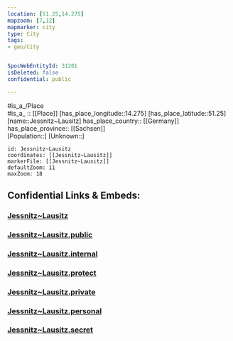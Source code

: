 ```yaml
---
location: [51.25,14.275] 
mapzoom: [7,12] 
mapmarker: city 
type: City
tags:
- geo/City


SpocWebEntityId: 31201
isDeleted: false
confidential: public

---
```

#is_a_/Place  
#is_a_ :: [[Place]] 
[has_place_longitude::14.275] 
[has_place_latitude::51.25] 
[name::Jessnitz~Lausitz] 
has_place_country:: [[Germany]]  
has_place_province:: [[Sachsen]]  
[Population::] 
[Unknown::] 


```leaflet
id: Jessnitz~Lausitz
coordinates: [[Jessnitz~Lausitz]] 
markerFile: [[Jessnitz~Lausitz]] 
defaultZoom: 11 
maxZoom: 18
```


## Confidential Links & Embeds: 

### [Jessnitz~Lausitz](/_Standards/Earth/Continent/Europe/Europe~Central/Germany/Germany~East/Sachsen/counties~Sachsen/Bautzen/cities~Bautzen/Neschwitz/City/Jessnitz~Lausitz.md) 

### [Jessnitz~Lausitz.public](/_public/Earth/Continent/Europe/Europe~Central/Germany/Germany~East/Sachsen/counties~Sachsen/Bautzen/cities~Bautzen/Neschwitz/City/Jessnitz~Lausitz.public.md) 

### [Jessnitz~Lausitz.internal](/_internal/Earth/Continent/Europe/Europe~Central/Germany/Germany~East/Sachsen/counties~Sachsen/Bautzen/cities~Bautzen/Neschwitz/City/Jessnitz~Lausitz.internal.md) 

### [Jessnitz~Lausitz.protect](/_protect/Earth/Continent/Europe/Europe~Central/Germany/Germany~East/Sachsen/counties~Sachsen/Bautzen/cities~Bautzen/Neschwitz/City/Jessnitz~Lausitz.protect.md) 

### [Jessnitz~Lausitz.private](/_private/Earth/Continent/Europe/Europe~Central/Germany/Germany~East/Sachsen/counties~Sachsen/Bautzen/cities~Bautzen/Neschwitz/City/Jessnitz~Lausitz.private.md) 

### [Jessnitz~Lausitz.personal](/_personal/Earth/Continent/Europe/Europe~Central/Germany/Germany~East/Sachsen/counties~Sachsen/Bautzen/cities~Bautzen/Neschwitz/City/Jessnitz~Lausitz.personal.md) 

### [Jessnitz~Lausitz.secret](/_secret/Earth/Continent/Europe/Europe~Central/Germany/Germany~East/Sachsen/counties~Sachsen/Bautzen/cities~Bautzen/Neschwitz/City/Jessnitz~Lausitz.secret.md)

